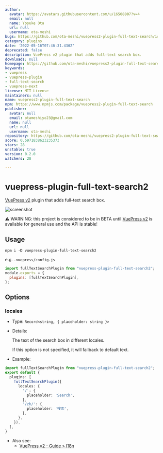 ```yaml
---
author:
  avatar: https://avatars.githubusercontent.com/u/16508807?v=4
  email: null
  name: Yosuke Ota
  url: null
  username: ota-meshi
bugs: https://github.com/ota-meshi/vuepress2-plugin-full-text-search/issues
category: plugins
date: '2022-05-16T07:46:31.436Z'
deprecated: false
description: VuePress v2 plugin that adds full-text search box.
downloads: null
homepage: https://github.com/ota-meshi/vuepress2-plugin-full-text-search#readme
keywords:
- vuepress
- vuepress-plugin
- full-text-search
- vuepress-next
license: MIT License
maintainers: null
name: vuepress2-plugin-full-text-search
npm: https://www.npmjs.com/package/vuepress2-plugin-full-text-search
publisher:
  avatar: null
  email: otameshiyo23@gmail.com
  name: null
  url: null
  username: ota-meshi
repository: https://github.com/ota-meshi/vuepress2-plugin-full-text-search
score: 0.5971838623235373
stars: 28
unstable: true
version: 0.2.0
watchers: 28

---
```


# vuepress-plugin-full-text-search2

[VuePress v2] plugin that adds full-text search box.

![screenshot](./screenshot.png)

[vuepress v2]: https://v2.vuepress.vuejs.org/

:warning: WARNING: this project is considered to be in BETA until [VuePress v2] is available for general use and the API is stable!

## Usage

```shell
npm i -D vuepress-plugin-full-text-search2
```

e.g. `.vuepress/config.js`

```js
import fullTextSearchPlugin from "vuepress-plugin-full-text-search2";
module.exports = {
  plugins: [fullTextSearchPlugin],
};
```

## Options

### locales

- Type: `Record<string, { placeholder: string }>`

- Details:

  The text of the search box in different locales.

  If this option is not specified, it will fallback to default text.

- Example:

```ts
import fullTextSearchPlugin from "vuepress-plugin-full-text-search2";
export default {
  plugins: [
    fullTextSearchPlugin({
      locales: {
        '/': {
          placeholder: 'Search',
        },
        '/zh/': {
          placeholder: '搜索',
        },
      },
    }),
  ],
}
```

- Also see:
  - [VuePress v2 - Guide > I18n]([../../guide/i18n.md](https://v2.vuepress.vuejs.org/guide/i18n.html))
